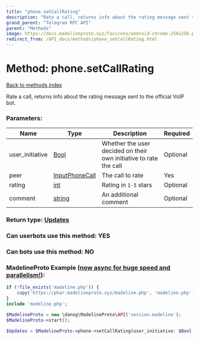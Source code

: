 ```yaml
---
title: "phone.setCallRating"
description: "Rate a call, returns info about the rating message sent to the official VoIP bot."
grand_parent: "Telegram RPC API"
parent: "Methods"
image: https://docs.madelineproto.xyz/favicons/android-chrome-256x256.png
redirect_from: /API_docs/methods/phone_setCallRating.html
---
```

# Method: phone.setCallRating
[Back to methods index](index.html)



Rate a call, returns info about the rating message sent to the official VoIP bot.

### Parameters:

| Name     |    Type       | Description | Required |
|----------|---------------|-------------|----------|
|user\_initiative|[Bool](/API_docs/types/Bool.html) | Whether the user decided on their own initiative to rate the call | Optional|
|peer|[InputPhoneCall](/API_docs/types/InputPhoneCall.html) | The call to rate | Yes|
|rating|[int](/API_docs/types/int.html) | Rating in `1-5` stars | Optional|
|comment|[string](/API_docs/types/string.html) | An additional comment | Optional|


### Return type: [Updates](/API_docs/types/Updates.html)

### Can userbots use this method: **YES**

### Can bots use this method: **NO**


### MadelineProto Example ([now async for huge speed and parallelism!](https://docs.madelineproto.xyz/docs/ASYNC.html)):


```php
if (!file_exists('madeline.php')) {
    copy('https://phar.madelineproto.xyz/madeline.php', 'madeline.php');
}
include 'madeline.php';

$MadelineProto = new \danog\MadelineProto\API('session.madeline');
$MadelineProto->start();

$Updates = $MadelineProto->phone->setCallRating(user_initiative: $Bool, peer: $InputPhoneCall, rating: $int, comment: 'string', );
```

